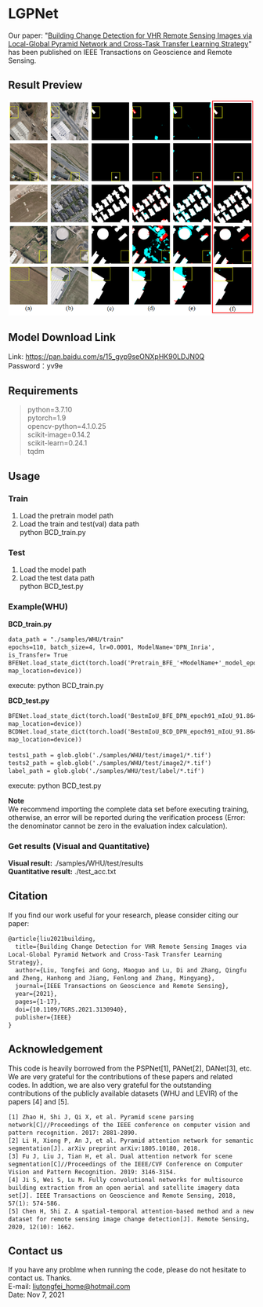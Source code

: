 # LGPNet
Our paper: "[Building Change Detection for VHR Remote Sensing Images via Local-Global Pyramid Network and Cross-Task Transfer Learning Strategy](https://ieeexplore.ieee.org/abstract/document/9627698)" has been published on IEEE Transactions on Geoscience and Remote Sensing.  

## Result Preview  
![Example results of our proposed LGPNet and the other methods on the WHUCD dataset: (a) T1- time images, (b) T2-time images, (c) Ground truth map, and (f) Our proposed LGPNet. (Notation: red color, cyan color, white color, and black color denote missed detection pixels, false detection pixels, correct detection changed pixels, correct detection unchanged pixels, respectively.)](https://github.com/TongfeiLiu/LGPNet/blob/main/Preview.png)

## Model Download Link
Link: https://pan.baidu.com/s/15_gvp9seONXpHK90LDJN0Q  
Password：yv9e

## Requirements
>python=3.7.10  
pytorch=1.9  
opencv-python=4.1.0.25  
scikit-image=0.14.2  
scikit-learn=0.24.1  
tqdm  

## Usage
### Train
1. Load the pretrain model path  
2. Load the train and test(val) data path  
python BCD_train.py  

### Test
1. Load the model path  
2. Load the test data path  
python BCD_test.py  

### Example(WHU)
**BCD_train.py** 
```
data_path = "./samples/WHU/train"  
epochs=110, batch_size=4, lr=0.0001, ModelName='DPN_Inria', is_Transfer= True  
BFENet.load_state_dict(torch.load('Pretrain_BFE_'+ModelName+'_model_epoch75_mIoU_89.657089.pth', map_location=device))  
```
execute: python BCD_train.py  


**BCD_test.py**  
```
BFENet.load_state_dict(torch.load('BestmIoU_BFE_DPN_epoch91_mIoU_91.864527.pth', map_location=device))
BCDNet.load_state_dict(torch.load('BestmIoU_BCD_DPN_epoch91_mIoU_91.864527.pth', map_location=device))

tests1_path = glob.glob('./samples/WHU/test/image1/*.tif')  
tests2_path = glob.glob('./samples/WHU/test/image2/*.tif')  
label_path = glob.glob('./samples/WHU/test/label/*.tif')  
```
execute: python BCD_test.py

**Note**  
We recommend importing the complete data set before executing training, otherwise, an error will be reported during the verification process (Error: the denominator cannot be zero in the evaluation index calculation). 

### Get results (Visual and Quantitative)
**Visual result:** ./samples/WHU/test/results  
**Quantitative result:** ./test_acc.txt   

## Citation
If you find our work useful for your research, please consider citing our paper:  
```
@article{liu2021building,  
  title={Building Change Detection for VHR Remote Sensing Images via Local-Global Pyramid Network and Cross-Task Transfer Learning Strategy},  
  author={Liu, Tongfei and Gong, Maoguo and Lu, Di and Zhang, Qingfu and Zheng, Hanhong and Jiang, Fenlong and Zhang, Mingyang},  
  journal={IEEE Transactions on Geoscience and Remote Sensing},  
  year={2021},  
  pages={1-17},  
  doi={10.1109/TGRS.2021.3130940},  
  publisher={IEEE}  
}  
```

## Acknowledgement
This code is heavily borrowed from the PSPNet[1], PANet[2], DANet[3], etc. We are very grateful for the contributions of these papers and related codes. In addtion, we are also very grateful for the outstanding contributions of the publicly available datasets (WHU and LEVIR) of the papers [4] and [5].  
```
[1] Zhao H, Shi J, Qi X, et al. Pyramid scene parsing network[C]//Proceedings of the IEEE conference on computer vision and pattern recognition. 2017: 2881-2890.  
[2] Li H, Xiong P, An J, et al. Pyramid attention network for semantic segmentation[J]. arXiv preprint arXiv:1805.10180, 2018.  
[3] Fu J, Liu J, Tian H, et al. Dual attention network for scene segmentation[C]//Proceedings of the IEEE/CVF Conference on Computer Vision and Pattern Recognition. 2019: 3146-3154.  
[4] Ji S, Wei S, Lu M. Fully convolutional networks for multisource building extraction from an open aerial and satellite imagery data set[J]. IEEE Transactions on Geoscience and Remote Sensing, 2018, 57(1): 574-586.  
[5] Chen H, Shi Z. A spatial-temporal attention-based method and a new dataset for remote sensing image change detection[J]. Remote Sensing, 2020, 12(10): 1662.  
```

## Contact us 
If you have any problme when running the code, please do not hesitate to contact us. Thanks.  
E-mail: liutongfei_home@hotmail.com  
Date: Nov 7, 2021  
